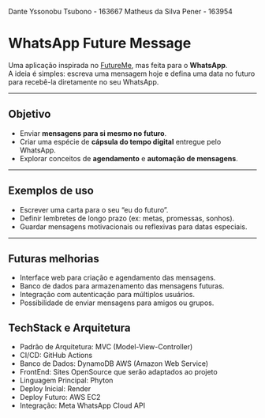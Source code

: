 Dante Yssonobu Tsubono - 163667
Matheus da Silva Pener - 163954

#  WhatsApp Future Message  

Uma aplicação inspirada no [FutureMe](https://www.futureme.org/), mas feita para o **WhatsApp**.  
A ideia é simples: escreva uma mensagem hoje e defina uma data no futuro para recebê-la diretamente no seu WhatsApp.  

---

##  Objetivo  
- Enviar **mensagens para si mesmo no futuro**.  
- Criar uma espécie de **cápsula do tempo digital** entregue pelo WhatsApp.  
- Explorar conceitos de **agendamento** e **automação de mensagens**.  

---

##  Exemplos de uso  
- Escrever uma carta para o seu “eu do futuro”.  
- Definir lembretes de longo prazo (ex: metas, promessas, sonhos).  
- Guardar mensagens motivacionais ou reflexivas para datas especiais.  

---

##  Futuras melhorias  
- Interface web para criação e agendamento das mensagens.  
- Banco de dados para armazenamento das mensagens futuras.  
- Integração com autenticação para múltiplos usuários.  
- Possibilidade de enviar mensagens para amigos ou grupos.  


##  TechStack e Arquitetura
- Padrão de Arquitetura: MVC (Model-View-Controller)
- CI/CD: GitHub Actions
- Banco de Dados: DynamoDB AWS (Amazon Web Service)
- FrontEnd: Sites OpenSource que serão adaptados ao projeto
- Linguagem Principal: Phyton 
- Deploy Inicial: Render
- Deploy Futuro: AWS EC2
- Integração: Meta WhatsApp Cloud API
